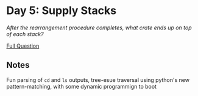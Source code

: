 # Day 5: Supply Stacks

<em>After the rearrangement procedure completes, what crate ends up on top of each stack?</em>

[Full Question](https://adventofcode.com/2022/day/5)

## Notes

Fun parsing of `cd` and `ls` outputs, tree-esue traversal using python's new pattern-matching, with some dynamic programmign to boot